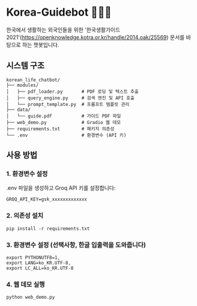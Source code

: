 # Korea-Guidebot 🤖🇰🇷
한국에서 생활하는 외국인들을 위한 '한국생활가이드 2021'(https://openknowledge.kotra.or.kr/handle/2014.oak/25569) 문서를 바탕으로 하는 챗봇입니다.

## 시스템 구조

```text
korean_life_chatbot/
├── modules/
│   ├── pdf_loader.py       # PDF 로딩 및 텍스트 추출
│   ├── query_engine.py     # 검색 엔진 및 API 호출
│   └── prompt_template.py  # 프롬프트 템플릿 관리
├── data/
│   └── guide.pdf           # 가이드 PDF 파일
├── web_demo.py             # Gradio 웹 데모
├── requirements.txt        # 패키지 의존성
└── .env                    # 환경변수 (API 키)
```

## 사용 방법

### 1. 환경변수 설정
.env 파일을 생성하고 Groq API 키를 설정합니다:
```
GROQ_API_KEY=gsk_xxxxxxxxxxxxx
```

### 2. 의존성 설치
```
pip install -r requirements.txt
```

### 3. 환경변수 설정 (선택사항, 한글 입출력을 도와줍니다)
```
export PYTHONUTF8=1,
export LANG=ko_KR.UTF-8,
export LC_ALL=ko_KR.UTF-8
```

### 4. 웹 데모 실행
```
python web_demo.py
```
